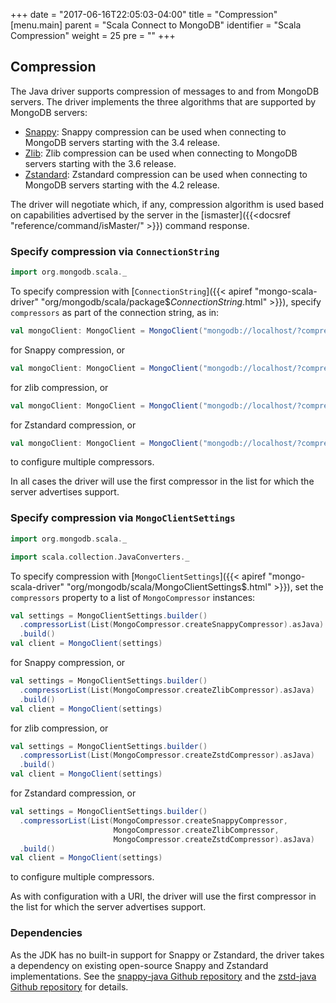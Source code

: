 +++
date = "2017-06-16T22:05:03-04:00"
title = "Compression"
[menu.main]
  parent = "Scala Connect to MongoDB"
  identifier = "Scala Compression"
  weight = 25
  pre = "<i class='fa'></i>"
+++

## Compression

The Java driver supports compression of messages to and from MongoDB servers.  The driver implements the three algorithms that are 
supported by MongoDB servers:

* [Snappy](https://google.github.io/snappy/): Snappy compression can be used when connecting to MongoDB servers starting with the 3.4 
release.
* [Zlib](https://zlib.net/): Zlib compression can be used when connecting to MongoDB servers starting with the 3.6 release.
* [Zstandard](https://github.com/facebook/zstd/): Zstandard compression can be used when connecting to MongoDB servers starting with the 4.2 release.

The driver will negotiate which, if any, compression algorithm is used based on capabilities advertised by the server in
the [ismaster]({{<docsref "reference/command/isMaster/" >}}) command response. 

### Specify compression via `ConnectionString`

```scala
import org.mongodb.scala._
```

To specify compression with [`ConnectionString`]({{< apiref "mongo-scala-driver" "org/mongodb/scala/package$$ConnectionString$.html" >}}), specify `compressors` as part of the connection
string, as in:

```scala
val mongoClient: MongoClient = MongoClient("mongodb://localhost/?compressors=snappy")
```

for Snappy compression, or

```scala
val mongoClient: MongoClient = MongoClient("mongodb://localhost/?compressors=zlib")
```

for zlib compression, or 

```scala
val mongoClient: MongoClient = MongoClient("mongodb://localhost/?compressors=zstd")
```

for Zstandard compression, or 

```scala
val mongoClient: MongoClient = MongoClient("mongodb://localhost/?compressors=snappy,zlib,zstd")
```

to configure multiple compressors. 

In all cases the driver will use the first compressor in the list for which the server advertises support. 

### Specify compression via `MongoClientSettings`

```scala
import org.mongodb.scala._

import scala.collection.JavaConverters._
```

To specify compression with [`MongoClientSettings`]({{< apiref "mongo-scala-driver" "org/mongodb/scala/MongoClientSettings$.html" >}}), set the `compressors` property 
to a list of `MongoCompressor` instances:

```scala
val settings = MongoClientSettings.builder()
  .compressorList(List(MongoCompressor.createSnappyCompressor).asJava)
  .build()
val client = MongoClient(settings)
```

for Snappy compression, or

```scala
val settings = MongoClientSettings.builder()
  .compressorList(List(MongoCompressor.createZlibCompressor).asJava)
  .build()
val client = MongoClient(settings)
```

for zlib compression, or

```scala
val settings = MongoClientSettings.builder()
  .compressorList(List(MongoCompressor.createZstdCompressor).asJava)
  .build()
val client = MongoClient(settings)
```

for Zstandard compression, or

```scala
val settings = MongoClientSettings.builder()
  .compressorList(List(MongoCompressor.createSnappyCompressor,
                       MongoCompressor.createZlibCompressor,
                       MongoCompressor.createZstdCompressor).asJava)
  .build()
val client = MongoClient(settings)
```

to configure multiple compressors. 

As with configuration with a URI, the driver will use the first compressor in the list for which the server advertises support. 

### Dependencies

As the JDK has no built-in support for Snappy or Zstandard, the driver takes a dependency on existing open-source Snappy and Zstandard implementations.  See the
[snappy-java Github repository](https://github.com/xerial/snappy-java) and the
[zstd-java Github repository](https://github.com/luben/zstd-jni) for details.
 